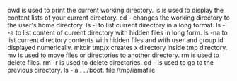 pwd is used to print the current working directory.
ls is used to display the content lists of your current directory.
cd - changes the working directory to the user's home directory.
ls -l to list current directory in a long format.
ls -l -a to list content of current directory with hidden files in long form.
ls -na to list current directory contents with hidden files and with user and group id displayed numerically.
mkdir tmp/x creates x directory inside tmp directory.
mv is used to move files or directories to another directory.
rm is used to delete files.
rm -r is used to delete directories.
cd - is used to go to the previous directory.
ls -la . ../boot.
file /tmp/iamafile 
